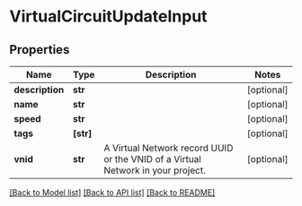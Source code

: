 # VirtualCircuitUpdateInput


## Properties
Name | Type | Description | Notes
------------ | ------------- | ------------- | -------------
**description** | **str** |  | [optional] 
**name** | **str** |  | [optional] 
**speed** | **str** |  | [optional] 
**tags** | **[str]** |  | [optional] 
**vnid** | **str** | A Virtual Network record UUID or the VNID of a Virtual Network in your project. | [optional] 

[[Back to Model list]](../README.md#documentation-for-models) [[Back to API list]](../README.md#documentation-for-api-endpoints) [[Back to README]](../README.md)


